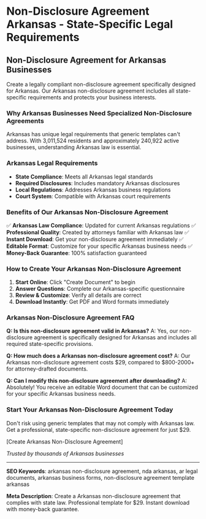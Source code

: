 # Non-Disclosure Agreement Arkansas - State-Specific Legal Requirements

## Non-Disclosure Agreement for Arkansas Businesses

Create a legally compliant non-disclosure agreement specifically designed for Arkansas. Our Arkansas non-disclosure agreement includes all state-specific requirements and protects your business interests.

### Why Arkansas Businesses Need Specialized Non-Disclosure Agreements

Arkansas has unique legal requirements that generic templates can't address. With 3,011,524 residents and approximately 240,922 active businesses, understanding Arkansas law is essential.

### Arkansas Legal Requirements

- **State Compliance**: Meets all Arkansas legal standards
- **Required Disclosures**: Includes mandatory Arkansas disclosures
- **Local Regulations**: Addresses Arkansas business regulations
- **Court System**: Compatible with Arkansas court requirements

### Benefits of Our Arkansas Non-Disclosure Agreement

✅ **Arkansas Law Compliance**: Updated for current Arkansas regulations
✅ **Professional Quality**: Created by attorneys familiar with Arkansas law
✅ **Instant Download**: Get your non-disclosure agreement immediately
✅ **Editable Format**: Customize for your specific Arkansas business needs
✅ **Money-Back Guarantee**: 100% satisfaction guaranteed

### How to Create Your Arkansas Non-Disclosure Agreement

1. **Start Online**: Click "Create Document" to begin
2. **Answer Questions**: Complete our Arkansas-specific questionnaire
3. **Review & Customize**: Verify all details are correct
4. **Download Instantly**: Get PDF and Word formats immediately

### Arkansas Non-Disclosure Agreement FAQ

**Q: Is this non-disclosure agreement valid in Arkansas?**
A: Yes, our non-disclosure agreement is specifically designed for Arkansas and includes all required state-specific provisions.

**Q: How much does a Arkansas non-disclosure agreement cost?**
A: Our Arkansas non-disclosure agreement costs $29, compared to $800-2000+ for attorney-drafted documents.

**Q: Can I modify this non-disclosure agreement after downloading?**
A: Absolutely! You receive an editable Word document that can be customized for your specific Arkansas business needs.

### Start Your Arkansas Non-Disclosure Agreement Today

Don't risk using generic templates that may not comply with Arkansas law. Get a professional, state-specific non-disclosure agreement for just $29.

[Create Arkansas Non-Disclosure Agreement]

_Trusted by thousands of Arkansas businesses_

---

**SEO Keywords**: arkansas non-disclosure agreement, nda arkansas, ar legal documents, arkansas business forms, non-disclosure agreement template arkansas

**Meta Description**: Create a Arkansas non-disclosure agreement that complies with state law. Professional template for $29. Instant download with money-back guarantee.
